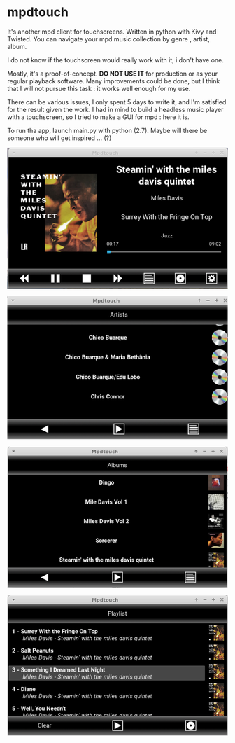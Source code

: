 # mpdtouch

It's another mpd client for touchscreens. Written in python with Kivy and Twisted.
You can navigate your mpd music collection by genre , artist, album.

I do not know if the touchscreen would really work with it, i  don't have one.

Mostly, it's a proof-of-concept. **DO NOT USE IT** for production or as your regular playback software.
Many improvements could be done, but I think that I will not pursue this task : it works well enough for my use.

There can be various issues, I only spent 5 days to write it, and I'm satisfied for the result given the work.
I had in mind to build a headless music player with a touchscreen, so I tried to make a GUI for mpd : here it is.



To run tha app, launch main.py with python (2.7).
Maybe will there be someone who will get inspired ... (?)

![Screenshot](https://github.com/fredele/mpdtouche/blob/master/Screenshots/screenshot1.png?raw=true)

![Screenshot](https://github.com/fredele/mpdtouche/blob/master/Screenshots/screenshot2.png?raw=true)

![Screenshot](https://github.com/fredele/mpdtouche/blob/master/Screenshots/screenshot3.png?raw=true)

![Screenshot](https://github.com/fredele/mpdtouche/blob/master/Screenshots/screenshot4.png?raw=true)

